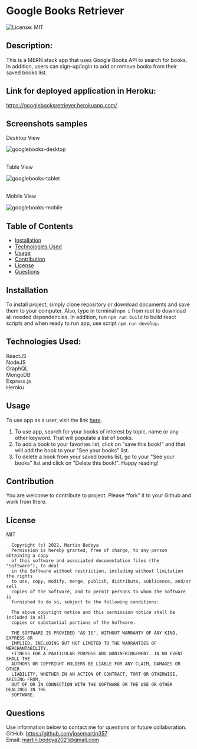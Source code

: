 # Google Books Retriever
![License: MIT](https://img.shields.io/apm/l/vim-mode?style=for-the-badge)

## Description:
This is a MERN stack app that uses Google Books API to search for books. In addition, users can sign-up/login to add or remove books from their saved books list.

## Link for deployed application in Heroku:

https://googlebooksretriever.herokuapp.com/


## Screenshots samples
Desktop View


![googlebooks-desktop](https://user-images.githubusercontent.com/83382332/149650922-9862a0b3-1f39-4773-bfec-762110147247.jpg)

<br/>
Table View


![googlebooks-tablet](https://user-images.githubusercontent.com/83382332/149650925-005fa315-ebc7-418b-990f-e36daf85908a.jpg)

<br/>
Mobile View


![googlebooks-mobile](https://user-images.githubusercontent.com/83382332/149650926-1f66fd27-b394-4b27-a375-cb8409b2d6a5.jpg)


## Table of Contents
* [Installation](#installation)
* [Technologies Used](#builtwith)
* [Usage](#usage)
* [Contribution](#contribution)
* [License](#license)
* [Questions](#questions)

## Installation
To install project, simply clone repository or download documents and save them to your computer. Also, type in terminal `npm i` from root to download all needed dependencies. In addition, run `npm run build` to build react scripts and when ready to run app, use script `npm run develop`.

## Technologies Used:
ReactJS
<br/>
NodeJS
<br/>
GraphQL
<br/>
MongoDB
<br/>
Express.js
<br/>
Heroku

## Usage
To use app as a user, visit the link [here](https://googlebooksretriever.herokuapp.com/). 
<br/>
1. To use app, search for your books of interest by topic, name or any other keyword. That will populate a list of books.
2. To add a book to your favorites list, click on "save this book!" and that will add the book to your "See your books" list.
3. To delete a book from your saved books list, go to your "See your books" list and click on "Delete this book!". Happy reading!

## Contribution
You are welcome to contribute to project. Please “fork” it to your Github and work from there.
 
## License
MIT

      Copyright (c) 2022, Martin Bedoya
      Permission is hereby granted, free of charge, to any person obtaining a copy
      of this software and associated documentation files (the "Software"), to deal
      in the Software without restriction, including without limitation the rights
      to use, copy, modify, merge, publish, distribute, sublicense, and/or sell
      copies of the Software, and to permit persons to whom the Software is
      furnished to do so, subject to the following conditions:
      
      The above copyright notice and this permission notice shall be included in all
      copies or substantial portions of the Software.
      
      THE SOFTWARE IS PROVIDED "AS IS", WITHOUT WARRANTY OF ANY KIND, EXPRESS OR
      IMPLIED, INCLUDING BUT NOT LIMITED TO THE WARRANTIES OF MERCHANTABILITY,
      FITNESS FOR A PARTICULAR PURPOSE AND NONINFRINGEMENT. IN NO EVENT SHALL THE
      AUTHORS OR COPYRIGHT HOLDERS BE LIABLE FOR ANY CLAIM, DAMAGES OR OTHER
      LIABILITY, WHETHER IN AN ACTION OF CONTRACT, TORT OR OTHERWISE, ARISING FROM,
      OUT OF OR IN CONNECTION WITH THE SOFTWARE OR THE USE OR OTHER DEALINGS IN THE
      SOFTWARE.
      
## Questions
Use information below to contact me for questions or future collaboration.
<br/>
GitHub: https://github.com/josemartin357
<br/>
Email: martin.bedoya2021@gmail.com

